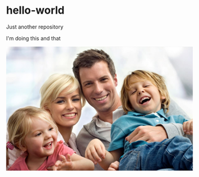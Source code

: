 # hello-world
Just another repository

I'm doing this and that


![Alt text](https://github.com/1637908/hello-world/blob/main/familia-feliz.jpg?raw=true)
